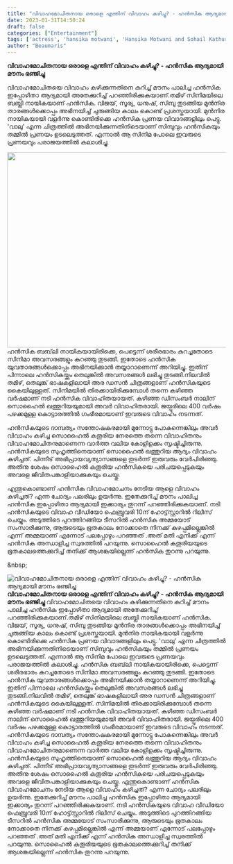 ```yaml
---
title: "വിവാഹമോചിതനായ ഒരാളെ എന്തിന് വിവാഹം കഴിച്ചു? - ഹൻസിക ആദ്യമായി മൗനം ഭഞ്ജിച്ചു"
date: 2023-01-31T14:50:24
draft: false
categories: ["Entertainment"]
tags: ['actress', 'hansika motwani', 'Hansika Motwani and Sohail Kathuria']
author: "Beaumaris"
---
```


<strong>വിവാഹമോചിതനായ ഒരാളെ എന്തിന് വിവാഹം കഴിച്ചു? - ഹൻസിക ആദ്യമായി മൗനം ഭഞ്ജിച്ചു</strong>

വിവാഹമോചിതയെ വിവാഹം കഴിക്കുന്നതിനെ കുറിച്ച് മൗനം പാലിച്ച ഹൻസിക ഇപ്പോഴിതാ ആദ്യമായി അതേക്കുറിച്ച് പറഞ്ഞിരിക്കുകയാണ്.തമിഴ് സിനിമയിലെ ബബ്ലി നായികയാണ് ഹൻസിക. വിജയ്, സൂര്യ, ധനുഷ്, സിമ്പു തുടങ്ങിയ മുൻനിര താരങ്ങൾക്കൊപ്പം അഭിനയിച്ച് ചുരുങ്ങിയ കാലം കൊണ്ട് പ്രശസ്തയായി. മുൻനിര നായികയായി വളർന്നു കൊണ്ടിരിക്കെ ഹൻസിക പ്രണയ വിവാദങ്ങളിലും പെട്ടു. 'വാലു' എന്ന ചിത്രത്തിൽ അഭിനയിക്കുന്നതിനിടെയാണ് സിമ്പുവും ഹൻസികയും തമ്മിൽ പ്രണയം ഉടലെടുത്തത്. എന്നാൽ ആ സിനിമ പോലെ ഇവരുടെ പ്രണയവും പരാജയത്തിൽ കലാശിച്ചു.

<img class="size-large wp-image-381686 aligncenter" src="https://cdn.boolokam.com/articles/2023/01/ee1-1024x576.jpg" alt="" width="800" height="450" />ഹൻസിക ബബ്‌ലി നായികയായിരിക്കെ, പെട്ടെന്ന് ശരീരഭാരം കുറച്ചതോടെ സിനിമാ അവസരങ്ങളും കുറഞ്ഞു തുടങ്ങി. ഇതോടെ ഹൻസിക യുവതാരങ്ങൾക്കൊപ്പം അഭിനയിക്കാൻ തയ്യാറാണെന്ന് അറിയിച്ചു. ഇതിന് പിന്നാലെ ഹൻസികയ്ക്കും തെലുങ്കിൽ അവസരങ്ങൾ ലഭിച്ചു തുടങ്ങി.നിലവിൽ തമിഴ്, തെലുങ്ക് ഭാഷകളിലായി അര ഡസൻ ചിത്രങ്ങളാണ് ഹൻസികയുടെ കൈയിലുള്ളത്. സിനിമയിൽ തിരക്കായിരിക്കുമ്പോൾ തന്നെ കഴിഞ്ഞ വർഷമാണ് നടി ഹൻസിക വിവാഹിതയായത്. കഴിഞ്ഞ ഡിസംബർ നാലിന് സൊഹൈൽ ഖത്തൂറിയയുമായി അവർ വിവാഹിതരായി. ജയ്പൂരിലെ 400 വർഷം പഴക്കമുള്ള കൊട്ടാരത്തിൽ ഗംഭീരമായാണ് ഇവരുടെ വിവാഹം നടന്നത്.

ഹൻസികയുടെ ദാമ്പത്യം സന്തോഷകരമായി മുന്നോട്ടു പോകുന്നെങ്കിലും അവർ വിവാഹം കഴിച്ച സൊഹൈൽ കതൂരിയ നേരത്തെ തന്നെ വിവാഹിതനും വിവാഹമോചിതനുമാണെന്ന വാർത്ത വലിയ കോളിളക്കം സൃഷ്ടിച്ചിരുന്നു. ഹൻസികയുടെ സുഹൃത്തിനെയാണ് സൊഹൈൽ ഖത്തൂറിയ ആദ്യം വിവാഹം കഴിച്ചത്. പിന്നീട് അഭിപ്രായവ്യത്യാസങ്ങളെ തുടർന്ന് ഇരുവരും വേർപിരിഞ്ഞു. അതിനു ശേഷം സൊഹൈൽ കതൂരിയ ഹൻസികയെ പരിചയപ്പെടുകയും അവളെ ജീവിതപങ്കാളിയാക്കുകയും ചെയ്തു.

എന്തുകൊണ്ടാണ് ഹൻസിക വിവാഹമോചനം നേടിയ ആളെ വിവാഹം കഴിച്ചത്? എന്ന ചോദ്യം പലരിലും ഉയർന്നു. ഇതേക്കുറിച്ച് മൗനം പാലിച്ച ഹൻസിക ഇപ്പോഴിതാ ആദ്യമായി ഇക്കാര്യം തുറന്ന് പറഞ്ഞിരിക്കുകയാണ്. നടി ഹൻസികയുടെ വിവാഹ വീഡിയോ ഫെബ്രുവരി 10ന് ഹോട്ട്‌സ്റ്റാറിൽ റിലീസ് ചെയ്യും. അടുത്തിടെ പുറത്തിറങ്ങിയ ടീസറിൽ ഹൻസിക അമ്മയോട് സംസാരിക്കുന്നു, ആരുടെയും ഭൂതകാലം നോക്കാതെ നിനക്ക് കുഴപ്പമില്ലെങ്കിൽ എന്ന് അമ്മയാണ് എന്നോട് പലപ്പോഴും പറഞ്ഞത് .അത് മതി എനിക്ക് എന്ന് ഹൻസിക അന്ധാളിച്ച സ്വരത്തിൽ പറയുന്നു. സൊഹൈൽ കതൂരിയയുടെ ഭൂതകാലത്തെക്കുറിച്ച് തനിക്ക് ആശങ്കയില്ലെന്ന് ഹൻസിക തുറന്നു പറയുന്നു.

&amp;nbsp;


![വിവാഹമോചിതനായ ഒരാളെ എന്തിന് വിവാഹം കഴിച്ചു? - ഹൻസിക ആദ്യമായി മൗനം ഭഞ്ജിച്ചു](https://cdn.boolokam.com/articles/2023/01/ee1-1024x576.jpg)**വിവാഹമോചിതനായ ഒരാളെ എന്തിന് വിവാഹം കഴിച്ചു? - ഹൻസിക ആദ്യമായി മൗനം ഭഞ്ജിച്ചു** വിവാഹമോചിതയെ വിവാഹം കഴിക്കുന്നതിനെ കുറിച്ച് മൗനം പാലിച്ച ഹൻസിക ഇപ്പോഴിതാ ആദ്യമായി അതേക്കുറിച്ച് പറഞ്ഞിരിക്കുകയാണ്.തമിഴ് സിനിമയിലെ ബബ്ലി നായികയാണ് ഹൻസിക. വിജയ്, സൂര്യ, ധനുഷ്, സിമ്പു തുടങ്ങിയ മുൻനിര താരങ്ങൾക്കൊപ്പം അഭിനയിച്ച് ചുരുങ്ങിയ കാലം കൊണ്ട് പ്രശസ്തയായി. മുൻനിര നായികയായി വളർന്നു കൊണ്ടിരിക്കെ ഹൻസിക പ്രണയ വിവാദങ്ങളിലും പെട്ടു. 'വാലു' എന്ന ചിത്രത്തിൽ അഭിനയിക്കുന്നതിനിടെയാണ് സിമ്പുവും ഹൻസികയും തമ്മിൽ പ്രണയം ഉടലെടുത്തത്. എന്നാൽ ആ സിനിമ പോലെ ഇവരുടെ പ്രണയവും പരാജയത്തിൽ കലാശിച്ചു. ഹൻസിക ബബ്‌ലി നായികയായിരിക്കെ, പെട്ടെന്ന് ശരീരഭാരം കുറച്ചതോടെ സിനിമാ അവസരങ്ങളും കുറഞ്ഞു തുടങ്ങി. ഇതോടെ ഹൻസിക യുവതാരങ്ങൾക്കൊപ്പം അഭിനയിക്കാൻ തയ്യാറാണെന്ന് അറിയിച്ചു. ഇതിന് പിന്നാലെ ഹൻസികയ്ക്കും തെലുങ്കിൽ അവസരങ്ങൾ ലഭിച്ചു തുടങ്ങി.നിലവിൽ തമിഴ്, തെലുങ്ക് ഭാഷകളിലായി അര ഡസൻ ചിത്രങ്ങളാണ് ഹൻസികയുടെ കൈയിലുള്ളത്. സിനിമയിൽ തിരക്കായിരിക്കുമ്പോൾ തന്നെ കഴിഞ്ഞ വർഷമാണ് നടി ഹൻസിക വിവാഹിതയായത്. കഴിഞ്ഞ ഡിസംബർ നാലിന് സൊഹൈൽ ഖത്തൂറിയയുമായി അവർ വിവാഹിതരായി. ജയ്പൂരിലെ 400 വർഷം പഴക്കമുള്ള കൊട്ടാരത്തിൽ ഗംഭീരമായാണ് ഇവരുടെ വിവാഹം നടന്നത്. ഹൻസികയുടെ ദാമ്പത്യം സന്തോഷകരമായി മുന്നോട്ടു പോകുന്നെങ്കിലും അവർ വിവാഹം കഴിച്ച സൊഹൈൽ കതൂരിയ നേരത്തെ തന്നെ വിവാഹിതനും വിവാഹമോചിതനുമാണെന്ന വാർത്ത വലിയ കോളിളക്കം സൃഷ്ടിച്ചിരുന്നു. ഹൻസികയുടെ സുഹൃത്തിനെയാണ് സൊഹൈൽ ഖത്തൂറിയ ആദ്യം വിവാഹം കഴിച്ചത്. പിന്നീട് അഭിപ്രായവ്യത്യാസങ്ങളെ തുടർന്ന് ഇരുവരും വേർപിരിഞ്ഞു. അതിനു ശേഷം സൊഹൈൽ കതൂരിയ ഹൻസികയെ പരിചയപ്പെടുകയും അവളെ ജീവിതപങ്കാളിയാക്കുകയും ചെയ്തു. എന്തുകൊണ്ടാണ് ഹൻസിക വിവാഹമോചനം നേടിയ ആളെ വിവാഹം കഴിച്ചത്? എന്ന ചോദ്യം പലരിലും ഉയർന്നു. ഇതേക്കുറിച്ച് മൗനം പാലിച്ച ഹൻസിക ഇപ്പോഴിതാ ആദ്യമായി ഇക്കാര്യം തുറന്ന് പറഞ്ഞിരിക്കുകയാണ്. നടി ഹൻസികയുടെ വിവാഹ വീഡിയോ ഫെബ്രുവരി 10ന് ഹോട്ട്‌സ്റ്റാറിൽ റിലീസ് ചെയ്യും. അടുത്തിടെ പുറത്തിറങ്ങിയ ടീസറിൽ ഹൻസിക അമ്മയോട് സംസാരിക്കുന്നു, ആരുടെയും ഭൂതകാലം നോക്കാതെ നിനക്ക് കുഴപ്പമില്ലെങ്കിൽ എന്ന് അമ്മയാണ് എന്നോട് പലപ്പോഴും പറഞ്ഞത് .അത് മതി എനിക്ക് എന്ന് ഹൻസിക അന്ധാളിച്ച സ്വരത്തിൽ പറയുന്നു. സൊഹൈൽ കതൂരിയയുടെ ഭൂതകാലത്തെക്കുറിച്ച് തനിക്ക് ആശങ്കയില്ലെന്ന് ഹൻസിക തുറന്നു പറയുന്നു. &nbsp;
